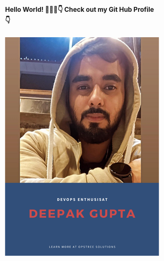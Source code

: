 ## Hello World! 💁🏻‍♂️👇 Check out my Git Hub Profile👇</h2>
<br/>
<img src="https://github.com/deepakgupta97/deepakgupta97/blob/main/contain/dee.png"></h2>
<br/>

